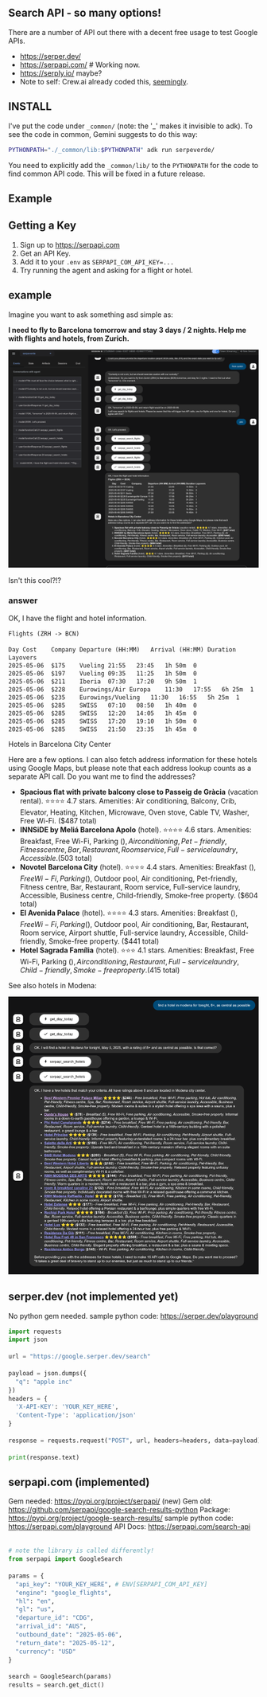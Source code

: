 
## Search API - so many options!

There are a number of API out there with a decent free usage to test Google APIs.


* https://serper.dev/
* https://serpapi.com/ # Working now.
* https://serply.io/ maybe?
*  Note to self: Crew.ai already coded this, [seemingly](https://docs.crewai.com/tools/serperdevtool).


## INSTALL

I've put the code under `_common/` (note: the '_' makes it invisible to adk).
To see the code in common, Gemini suggests to do this way:

```bash
PYTHONPATH="./_common/lib:$PYTHONPATH" adk run serpeverde/
```

You need to explicitly add the `_common/lib/` to the `PYTHONPATH` for the code to find common API code. This will be fixed in a future release.

## Example

## Getting a Key

1. Sign up to https://serpapi.com
2. Get an API Key.
3. Add it to your `.env` as `SERPAPI_COM_API_KEY=...`
4. Try running the agent and asking for a flight or hotel.

## example

Imagine you want to ask something asd simple as:

**I need to fly to Barcelona tomorrow and stay 3 days / 2 nights. Help me with flights and hotels, from Zurich.**

![Possible chat result](image.png)

Isn't this cool?!?

### answer

OK, I have the flight and hotel information.

```
Flights (ZRH -> BCN)

Day	Cost	Company	Departure (HH:MM)	Arrival (HH:MM)	Duration	Layovers
2025-05-06	$175	Vueling	21:55	23:45	1h 50m	0
2025-05-06	$197	Vueling	09:35	11:25	1h 50m	0
2025-05-06	$211	Iberia	07:30	17:20	9h 50m	1
2025-05-06	$228	Eurowings/Air Europa	11:30	17:55	6h 25m	1
2025-05-06	$235	Eurowings/Vueling	11:30	16:55	5h 25m	1
2025-05-06	$285	SWISS	07:10	08:50	1h 40m	0
2025-05-06	$285	SWISS	12:20	14:05	1h 45m	0
2025-05-06	$285	SWISS	17:20	19:10	1h 50m	0
2025-05-06	$285	SWISS	21:50	23:35	1h 45m	0
```

Hotels in Barcelona City Center

Here are a few options. I can also fetch address information for these hotels using Google Maps, but please note that each address lookup counts as a separate API call. Do you want me to find the addresses?

* **Spacious flat with private balcony close to Passeig de Gràcia** (vacation rental). ⭐⭐⭐⭐ 4.7 stars. Amenities: Air conditioning, Balcony, Crib, Elevator, Heating, Kitchen, Microwave, Oven stove, Cable TV, Washer, Free Wi-Fi. ($487 total)
* **INNSiDE by Meliá Barcelona Apolo** (hotel). ⭐⭐⭐⭐ 4.6 stars. Amenities: Breakfast, Free Wi-Fi, Parking ($), Air conditioning, Pet-friendly, Fitness centre, Bar, Restaurant, Room service, Full-service laundry, Accessible. ($503 total)
* **Novotel Barcelona City** (hotel). ⭐⭐⭐⭐ 4.4 stars. Amenities: Breakfast ($), Free Wi-Fi, Parking ($), Outdoor pool, Air conditioning, Pet-friendly, Fitness centre, Bar, Restaurant, Room service, Full-service laundry, Accessible, Business centre, Child-friendly, Smoke-free property. ($604 total)
* **El Avenida Palace** (hotel). ⭐⭐⭐⭐ 4.3 stars. Amenities: Breakfast ($), Free Wi-Fi, Parking ($), Outdoor pool, Air conditioning, Bar, Restaurant, Room service, Airport shuttle, Full-service laundry, Accessible, Child-friendly, Smoke-free property. ($441 total)
* **Hotel Sagrada Família** (hotel). ⭐⭐⭐ 4.1 stars. Amenities: Breakfast, Free Wi-Fi, Parking ($), Air conditioning, Restaurant, Full-service laundry, Child-friendly, Smoke-free property. ($415 total)

See also hotels in Modena:

![hotels in modena](image-1.png)

## serper.dev (not implemented yet)

No python gem needed.
sample python code: https://serper.dev/playground

```python
import requests
import json

url = "https://google.serper.dev/search"

payload = json.dumps({
  "q": "apple inc"
})
headers = {
  'X-API-KEY': 'YOUR_KEY_HERE',
  'Content-Type': 'application/json'
}

response = requests.request("POST", url, headers=headers, data=payload)

print(response.text)
```

## serpapi.com (implemented)

Gem needed: https://pypi.org/project/serpapi/ (new)
Gem old: https://github.com/serpapi/google-search-results-python
Package: https://pypi.org/project/google-search-results/
sample python code: https://serpapi.com/playground
API Docs: https://serpapi.com/search-api

```python

# note the library is called differently!
from serpapi import GoogleSearch

params = {
  "api_key": "YOUR_KEY_HERE", # ENV[SERPAPI_COM_API_KEY]
  "engine": "google_flights",
  "hl": "en",
  "gl": "us",
  "departure_id": "CDG",
  "arrival_id": "AUS",
  "outbound_date": "2025-05-06",
  "return_date": "2025-05-12",
  "currency": "USD"
}

search = GoogleSearch(params)
results = search.get_dict()
```
